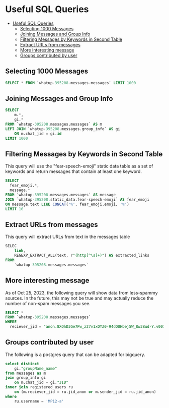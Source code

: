 # Useful SQL Queries

<!--ts-->
* [Useful SQL Queries](./150-useful-sql-queries.md#useful-sql-queries)
   * [Selecting 1000 Messages](./150-useful-sql-queries.md#selecting-1000-messages)
   * [Joining Messages and Group Info](./150-useful-sql-queries.md#joining-messages-and-group-info)
   * [Filtering Messages by Keywords in Second Table](./150-useful-sql-queries.md#filtering-messages-by-keywords-in-second-table)
   * [Extract URLs from messages](./150-useful-sql-queries.md#extract-urls-from-messages)
   * [More interesting message](./150-useful-sql-queries.md#more-interesting-message)
   * [Groups contributed by user](./150-useful-sql-queries.md#groups-contributed-by-user)

<!-- Created by https://github.com/ekalinin/github-markdown-toc -->
<!-- Added by: runner, at: Wed Feb 14 13:59:28 UTC 2024 -->

<!--te-->


## Selecting 1000 Messages

```sql
SELECT * FROM `whatup-395208.messages.messages` LIMIT 1000
```

## Joining Messages and Group Info

```sql
SELECT
    m.*,
    gi.*
FROM `whatup-395208.messages.messages` AS m
LEFT JOIN `whatup-395208.messages.group_info` AS gi
    ON m.chat_jid = gi.id
LIMIT 1000
```


## Filtering Messages by Keywords in Second Table

This query will use the "fear-speech-emoji" static data table as a set of keywords and return messages that contain at least one keyword.

```sql
SELECT
  fear_emoji.*,
  message.*
FROM `whatup-395208.messages.messages` AS message
JOIN `whatup-395208.static_data.fear-speech-emoji` AS fear_emoji
ON message.text LIKE CONCAT('%', fear_emoji.emoji, '%') 
LIMIT 10
```

## Extract URLs from messages

This query will extract URLs from text in the messages table

```sql
SELEC
    link,
    REGEXP_EXTRACT_ALL(text, r"(http[^\s]+)") AS extracted_links
FROM
    `whatup-395208.messages.messages`
```

## More interesting message

As of Oct 25, 2023, the following query will show data from less-spammy sources. In the future, this may not be true and may actually reduce the number of non-spam messages you see.

```sql
SELECT *
FROM `whatup-395208.messages.messages` 
WHERE
  reciever_jid = "anon.8XQhD3Ge7Pw_z27v1xOYZ0-94dOUHbejSW_8w3Bud-Y.v001@s.whatsapp.net"
```

## Groups contributed by user

The following is a postgres query that can be adapted for bigquery.

```sql
select distinct
	gi."groupName_name" 
from messages as m
join group_info gi 
	on m.chat_jid = gi."JID" 
inner join registered_users ru 
	on (m.reciever_jid = ru.jid_anon or m.sender_jid = ru.jid_anon)
where 
	ru.username = 'MP12-a'
```
